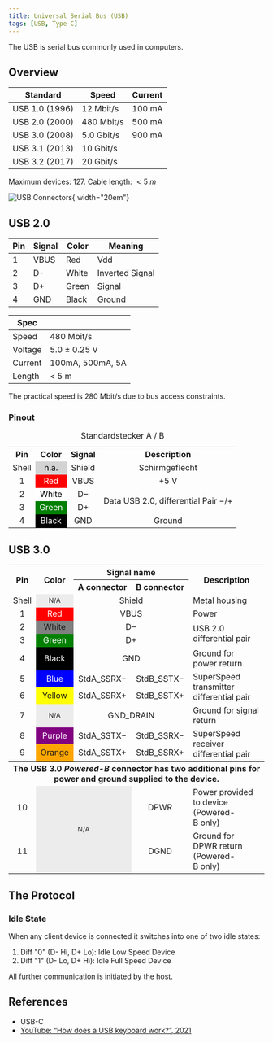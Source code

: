 ```yaml
---
title: Universal Serial Bus (USB)
tags: [USB, Type-C]
---
```


The USB is serial bus commonly used in computers.

## Overview

| Standard        | Speed       | Current |
|-----------------|-------------|---------|
| USB 1.0 (1996)  |  12 Mbit/s  | 100 mA  |
| USB 2.0 (2000)  | 480 Mbit/s  | 500 mA  |
| USB 3.0 (2008)  | 5.0 Gbit/s  | 900 mA  |
| USB 3.1 (2013)  |  10 Gbit/s  |         |
| USB 3.2 (2017)  |  20 Gbit/s  |         |



Maximum devices: 127.
Cable length: $< \SI{5}{m}$


![USB Connectors](usb-connectors.svg){ width="20em"}




## USB 2.0

| Pin | Signal | Color | Meaning |
|-----|------|----|----|
| 1   | VBUS | Red   | Vdd |
| 2   | D-   | White | Inverted Signal |
| 3   | D+   | Green | Signal |
| 4   | GND  | Black | Ground |

| Spec | |
|---|---|
| Speed | 480 Mbit/s |
| Voltage | 5.0 ± 0.25 V |
| Current | 100mA, 500mA, 5A |
| Length | < 5 m |

The practical speed is 280 Mbit/s due to bus access constraints.


### Pinout
<table style="text-align: center;">
<caption>Standardstecker A / B
</caption>
<tbody><tr>
 <th>Pin</th>
 <th>Color</th>
 <th>Signal</th>
 <th>Description</th>
</tr>
<tr>
 <td style="text-align: center;">Shell</td>
 <td style="background: lightgray; color: black;">n.a.</td>
 <td>Shield</td>
 <td>Schirmgeflecht</td>
</tr>
<tr>
 <td style="text-align: center;">1</td>
 <td style="background: red; color: white;">Red</td>
 <td>VBUS</td>
 <td>+5&nbsp;V</td>
</tr>
<tr>
 <td style="text-align: center;">2</td>
 <td style="background: white; color: black;">White</td>
 <td>D−</td>
 <td rowspan="2" style="text-align: left;">Data USB&nbsp;2.0, differential Pair −/+</td>
</tr>
<tr>
<td style="text-align: center;">3</td>
<td style="background: green; color: white;">Green</td>
<td>D+</td>
</tr>
<tr>
<td style="text-align: center;">4</td>
<td style="background: black; color: white;">Black</td>
<td>GND</td>
<td>Ground</td>
</tr></tbody>
</table>




## USB 3.0


<!-- Wikipedia Table -->
<table>
<tbody style="text-align: center;"><tr>
<th rowspan="2">Pin</th>
<th rowspan="2">Color</th>
<th colspan="2">Signal name</th>
<th rowspan="2">Description</th>
</tr>
<tr>
<th>A connector</th>
<th>B connector</th>
</tr>
<tr>
<td>Shell</td>
<td data-sort-value="" style="background: #ececec; color: #2C2C2C; vertical-align: middle; font-size: smaller; text-align: center;" class="table-na">N/A</td>
<td colspan="2">Shield</td>
<td style="text-align: left;">Metal housing</td>
</tr>
<tr>
<td>1</td>
<td style="background: red; color: white;">Red</td>
<td colspan="2">VBUS</td>
<td style="text-align: left;">Power</td>
</tr>
<tr>
<td>2</td>
<td style="background: grey;">White</td>
<td colspan="2">D−</td>
<td rowspan="2" style="text-align: left;">USB&nbsp;2.0 differential pair</td>
</tr>
<tr>
<td>3</td>
<td style="background: green; color: white;">Green</td>
<td colspan="2">D+</td>
</tr>
<tr>
<td>4</td>
<td style="background: black; color: white;">Black</td>
<td colspan="2">GND</td>
<td style="text-align: left;">Ground for power return</td>
</tr>
<tr>
<td>5</td>
<td style="background: blue; color: white;">Blue</td>
<td>StdA_SSRX−</td>
<td>StdB_SSTX−</td>
<td rowspan="2" style="text-align: left;">SuperSpeed transmitter differential pair</td>
</tr>
<tr>
<td>6</td>
<td style="background: yellow;">Yellow</td>
<td>StdA_SSRX+</td>
<td>StdB_SSTX+</td>
</tr>
<tr>
<td>7</td>
<td data-sort-value="" style="background: #ececec; color: #2C2C2C; vertical-align: middle; font-size: smaller; text-align: center;" class="table-na">N/A</td>
<td colspan="2">GND_DRAIN</td>
<td style="text-align: left;">Ground for signal return</td>
</tr>
<tr>
<td>8</td>
<td style="background: purple; color: white;">Purple</td>
<td>StdA_SSTX−</td>
<td>StdB_SSRX−</td>
<td rowspan="2" style="text-align: left;">SuperSpeed receiver differential pair</td>
</tr>
<tr>
<td>9</td>
<td style="background: orange;">Orange</td>
<td>StdA_SSTX+</td>
<td>StdB_SSRX+</td>
</tr>
<tr>
<th style="background:none;" colspan="5">The USB&nbsp;3.0 <i>Powered-B</i> connector has two additional pins for power and ground supplied to the device.</th>
</tr>
<tr>
<td>10</td>
<td colspan="2" rowspan="2" data-sort-value="" style="background: #ececec; color: #2C2C2C; vertical-align: middle; font-size: smaller; text-align: center;" class="table-na">N/A</td>
<td>DPWR</td>
<td style="text-align: left;">Power provided to device (Powered-B&nbsp;only)</td>
</tr>
<tr>
<td>11</td>
<td>DGND</td>
<td style="text-align: left;">Ground for DPWR return (Powered-B&nbsp;only)</td>
</tr>
</tbody>
</table>



## The Protocol


### Idle State
When any client device is connected it switches into one of two idle states:

1. Diff "0" (D- Hi, D+ Lo): Idle Low Speed Device
1. Diff "1" (D- Lo, D+ Hi): Idle Full Speed Device

All further communication is initiated by the host.



## References

* USB-C
* [YouTube: “How does a USB keyboard work?”, 2021](https://www.youtube.com/watch?v=wdgULBpRoXk)

